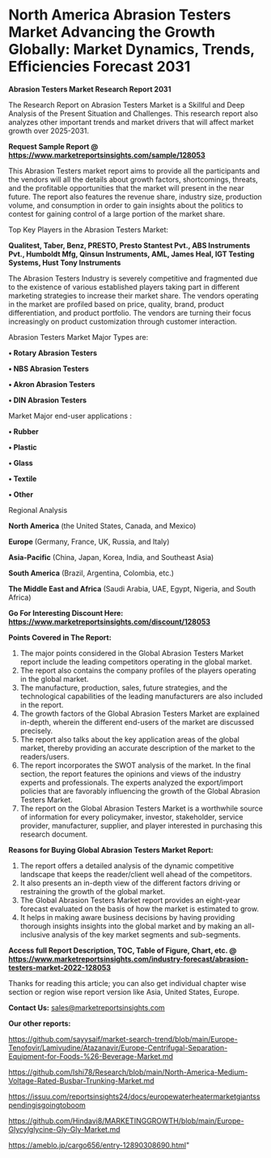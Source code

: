 # North America Abrasion Testers Market Advancing the Growth Globally: Market Dynamics, Trends, Efficiencies Forecast 2031

<strong>Abrasion Testers Market Research Report 2031</strong>

The Research Report on Abrasion Testers Market is a Skillful and Deep Analysis of the Present Situation and Challenges. This research report also analyzes other important trends and market drivers that will affect market growth over 2025-2031.

<strong>Request Sample Report @ <a href=https://www.marketreportsinsights.com/sample/128053>https://www.marketreportsinsights.com/sample/128053</a></strong>

This Abrasion Testers market report aims to provide all the participants and the vendors will all the details about growth factors, shortcomings, threats, and the profitable opportunities that the market will present in the near future. The report also features the revenue share, industry size, production volume, and consumption in order to gain insights about the politics to contest for gaining control of a large portion of the market share.

Top Key Players in the Abrasion Testers Market:

<strong>Qualitest, Taber, Benz, PRESTO, Presto Stantest Pvt., ABS Instruments Pvt., Humboldt Mfg, Qinsun Instruments, AML, James Heal, IGT Testing Systems, Hust Tony Instruments</strong>

The Abrasion Testers Industry is severely competitive and fragmented due to the existence of various established players taking part in different marketing strategies to increase their market share. The vendors operating in the market are profiled based on price, quality, brand, product differentiation, and product portfolio. The vendors are turning their focus increasingly on product customization through customer interaction.

Abrasion Testers Market Major Types are:

<strong>• Rotary Abrasion Testers

• NBS Abrasion Testers

• Akron Abrasion Testers

• DIN Abrasion Testers</strong>

Market Major end-user applications :

<strong>• Rubber

• Plastic

• Glass

• Textile

• Other</strong>

Regional Analysis

</u><strong><b>North America</b></strong> (the United States, Canada, and Mexico)

<strong><b>Europe </b></strong>(Germany, France, UK, Russia, and Italy)

<strong><b>Asia-Pacific</b></strong> (China, Japan, Korea, India, and Southeast Asia)

<strong><b>South America</b></strong> (Brazil, Argentina, Colombia, etc.)

<strong><b>The Middle East and Africa</b></strong> (Saudi Arabia, UAE, Egypt, Nigeria, and South Africa)

<strong>Go For Interesting Discount Here: <a href=https://www.marketreportsinsights.com/discount/128053>https://www.marketreportsinsights.com/discount/128053</a></strong>

<strong>Points Covered in The Report:</strong>
<ol>
  <li>The major points considered in the Global Abrasion Testers Market report include the leading competitors operating in the global market.</li>
  <li>The report also contains the company profiles of the players operating in the global market.</li>
  <li>The manufacture, production, sales, future strategies, and the technological capabilities of the leading manufacturers are also included in the report.</li>
  <li>The growth factors of the Global Abrasion Testers Market are explained in-depth, wherein the different end-users of the market are discussed precisely.</li>
  <li>The report also talks about the key application areas of the global market, thereby providing an accurate description of the market to the readers/users.</li>
  <li>The report incorporates the SWOT analysis of the market. In the final section, the report features the opinions and views of the industry experts and professionals. The experts analyzed the export/import policies that are favorably influencing the growth of the Global Abrasion Testers Market.</li>
  <li>The report on the Global Abrasion Testers Market is a worthwhile source of information for every policymaker, investor, stakeholder, service provider, manufacturer, supplier, and player interested in purchasing this research document.</li>
</ol>
<strong>Reasons for Buying Global Abrasion Testers Market Report:</strong>

<ol>
  <li>The report offers a detailed analysis of the dynamic competitive landscape that keeps the reader/client well ahead of the competitors.</li>
  <li>It also presents an in-depth view of the different factors driving or restraining the growth of the global market.</li>
  <li>The Global Abrasion Testers Market report provides an eight-year forecast evaluated on the basis of how the market is estimated to grow.</li>
  <li>It helps in making aware business decisions by having providing thorough insights insights into the global market and by making an all-inclusive analysis of the key market segments and sub-segments.</li>
</ol>
<strong>Access full Report Description, TOC, Table of Figure, Chart, etc. @ <a href=https://www.marketreportsinsights.com/industry-forecast/abrasion-testers-market-2022-128053>https://www.marketreportsinsights.com/industry-forecast/abrasion-testers-market-2022-128053</a></strong>


Thanks for reading this article; you can also get individual chapter wise section or region wise report version like Asia, United States, Europe.

<strong>Contact Us:</strong>
sales@marketreportsinsights.com

<strong>Our other reports:</strong>

<a href=https://github.com/sayysaif/market-search-trend/blob/main/Europe-Tenofovir/Lamivudine/Atazanavir/Europe-Centrifugal-Separation-Equipment-for-Foods-%26-Beverage-Market.md>https://github.com/sayysaif/market-search-trend/blob/main/Europe-Tenofovir/Lamivudine/Atazanavir/Europe-Centrifugal-Separation-Equipment-for-Foods-%26-Beverage-Market.md</a>

<a href=https://github.com/Ishi78/Research/blob/main/North-America-Medium-Voltage-Rated-Busbar-Trunking-Market.md>https://github.com/Ishi78/Research/blob/main/North-America-Medium-Voltage-Rated-Busbar-Trunking-Market.md</a>

<a href=https://issuu.com/reportsinsights24/docs/europewaterheatermarketgiantsspendingisgoingtoboom>https://issuu.com/reportsinsights24/docs/europewaterheatermarketgiantsspendingisgoingtoboom</a>

<a href=https://github.com/Hindavi8/MARKETINGGROWTH/blob/main/Europe-Glycylglycine-Gly-Gly-Market.md>https://github.com/Hindavi8/MARKETINGGROWTH/blob/main/Europe-Glycylglycine-Gly-Gly-Market.md</a>

<a href=https://ameblo.jp/cargo656/entry-12890308690.html>https://ameblo.jp/cargo656/entry-12890308690.html</a>"
